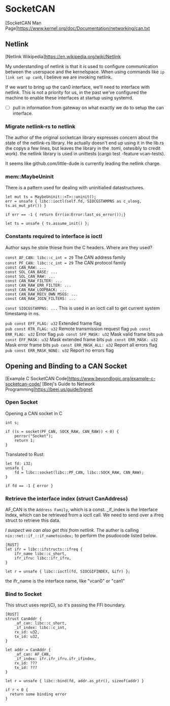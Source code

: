 # SocketCAN

[SocketCAN Man Page]https://www.kernel.org/doc/Documentation/networking/can.txt

## Netlink
[Netlink Wikipedia]https://en.wikipedia.org/wiki/Netlink

My understanding of netlink is that it is used to configure communication between the userspace and the kernelspace. When using commands like `ip link set up can0`, I believe we are invoking netlink.

If we want to bring up the can0 interface, we'll need to interface with netlink. This is not a priority for us, in the past we've configured the machine to enable these interfaces at startup using systemd.  

- [ ] pull in information from gateway on what exactly we do to setup the can interface.


### Migrate netlink-rs to netlink
The author of the original socketcan library expresses concern about the state of the netlink-rs library. He actually doesn't end up using it in the lib.rs (he copys a few lines, but leaves the library in the .toml, ostesibly to credit work). the netlink library is used in unittests (cargo test -feature vcan-tests).

It seems like github.com/little-dude is currently leading the netlink charge.

### mem::MaybeUninit
There is a pattern used for dealing with uninitialied datastructures.

```
let mut ts = MaybeUninit::<T>::uninit(); 
err = unsafe { libc::ioctl(self.fd, SIOCGSTAMPNS as c_ulong, ts.as_mut_ptr()) }

if err == -1 { return Err(io:Error:last_os_error());}

let ts = unsafe { ts.assume_init() };
```

### Constants required to interface is ioctl
Author says he stole thiese from the C headers. Where are they used?

`const AF_CAN: libc::c_int = 29` The CAN address family  
`const PF_CAN: libc::c_int = 29` The CAN protocol family  
`const CAN_RAW: ...`  
`const SOL_CAN_BASE: ...`  
`const SOL_CAN_RAW: ...`  
`const CAN_RAW_FILTER: ...`  
`const CAN_RAW_ERR_FILTER: ...`  
`const CAN_RAW_LOOPBACK: ...`  
`const CAN_RAW_RECV_OWN_MSGS: ...`   
`const CAN_RAW_JOIN_FILTERS: ...`  

`const SIOCGSTAMPNS: ...` This is used in an ioctl call to get current system timestamp in ns.  


`pub const EFF_FLAG: u32` Extended frame flag  
`pub const RTR_FLAG: u32` Remote transmission request flag
`pub const ERR_FLAG: u32` Error flag
`pub const SFF_MASK: u32` Mask valid frame bits
`pub const EFF_MASK: u32` Mask extended frame bits
`pub const ERR_MASK: u32` Mask error frame bits
`pub const ERR_MASK_ALL: u32` Report all errors flag
`pub const ERR_MASK_NONE: u32` Report no errors flag

## Opening and Binding to a CAN Socket
[Example C SocketCAN Code]https://www.beyondlogic.org/example-c-socketcan-code/
[Beej's Guide to Network Programming]https://beej.us/guide/bgnet

### Open Socket

Opening a CAN socket in C
```
int s;

if ((s = socket(PF_CAN, SOCK_RAW, CAN_RAW)) < 0) {
    perror("Socket");
    return 1;
}
```

Translated to Rust:
```
let fd: i32;
unsafe {
    fd = libc::socket(libc::PF_CAN, libc::SOCK_RAW, CAN_RAW);
}

if fd == -1 { error }
```

### Retrieve the interface index (struct CanAddress)

AF_CAN is the `Address Family`, which is a const. _if_index is the Interface Index, which can be retrieved from a ioctl call. We need to send over a ifreq struct to retrieve this data.

*I suspect we can also get this from netlink.*
The auther is calling `nix::net::if_::if_nametoindex;` to perform the psudocode listed below.

```
[RUST]
let ifr = libc::ifstructs::ifreq {
    ifr_name libc::c_short,
    ifr_ifru: libc::ifr_ifru,
}

let r = unsafe { libc::ioctl(fd, SIOCGIFINDEX, &ifr) };
```

the ifr_name is the interface name, like "vcan0" or "can1"

### Bind to Socket
This struct uses repr(C), so it's passing the FFI boundary.
```
[RUST]
struct CanAddr {
    _af_can: libc::c_short,
    _if_index: libc::c_int,
    rx_id: u32,
    tx_id: u32,
}

let addr = CanAddr {
    _af_can: AF_CAN,
    _if_index: ifr.ifr_ifru.ifr_ifindex,
    rx_id: ???
    tx_id: ???
}

let r = unsafe { libc::bind(fd, addr.as_ptr(), sizeof(addr) }

if r < 0 {
  return some binding error
}
```
